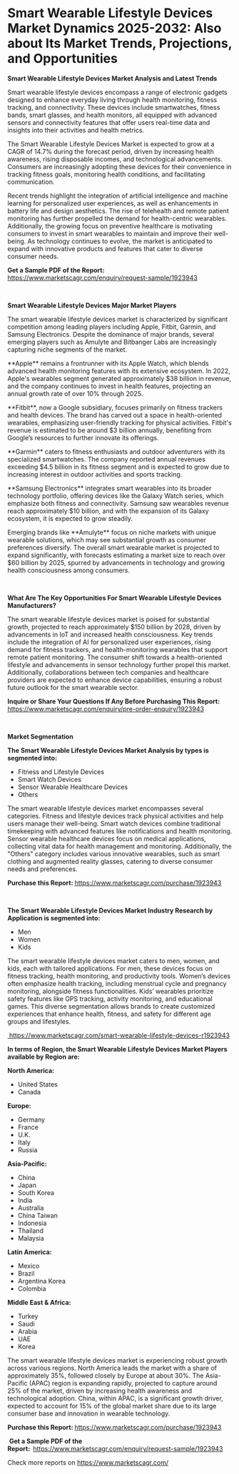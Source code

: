 <p><h1>Smart Wearable Lifestyle Devices Market Dynamics 2025-2032: Also about Its Market Trends, Projections, and Opportunities</h1></p><p><strong>Smart Wearable Lifestyle Devices Market Analysis and Latest Trends</strong></p>
<p><p>Smart wearable lifestyle devices encompass a range of electronic gadgets designed to enhance everyday living through health monitoring, fitness tracking, and connectivity. These devices include smartwatches, fitness bands, smart glasses, and health monitors, all equipped with advanced sensors and connectivity features that offer users real-time data and insights into their activities and health metrics.</p><p>The Smart Wearable Lifestyle Devices Market is expected to grow at a CAGR of 14.7% during the forecast period, driven by increasing health awareness, rising disposable incomes, and technological advancements. Consumers are increasingly adopting these devices for their convenience in tracking fitness goals, monitoring health conditions, and facilitating communication. </p><p>Recent trends highlight the integration of artificial intelligence and machine learning for personalized user experiences, as well as enhancements in battery life and design aesthetics. The rise of telehealth and remote patient monitoring has further propelled the demand for health-centric wearables. Additionally, the growing focus on preventive healthcare is motivating consumers to invest in smart wearables to maintain and improve their well-being. As technology continues to evolve, the market is anticipated to expand with innovative products and features that cater to diverse consumer needs.</p></p>
<p><strong>Get a Sample PDF of the Report:&nbsp;</strong> <a href="https://www.marketscagr.com/enquiry/request-sample/1923943?utm_campaign=3215&utm_medium=2&utm_source=Github&utm_content=ia&utm_term=28032025&utm_id=smart-wearable-lifestyle-devices">https://www.marketscagr.com/enquiry/request-sample/1923943</a></p>
<p>&nbsp;</p>
<p><strong>Smart Wearable Lifestyle Devices Major Market Players</strong></p>
<p><p>The smart wearable lifestyle devices market is characterized by significant competition among leading players including Apple, Fitbit, Garmin, and Samsung Electronics. Despite the dominance of major brands, several emerging players such as Amulyte and Bitbanger Labs are increasingly capturing niche segments of the market.</p><p>**Apple** remains a frontrunner with its Apple Watch, which blends advanced health monitoring features with its extensive ecosystem. In 2022, Apple's wearables segment generated approximately $38 billion in revenue, and the company continues to invest in health features, projecting an annual growth rate of over 10% through 2025.</p><p>**Fitbit**, now a Google subsidiary, focuses primarily on fitness trackers and health devices. The brand has carved out a space in health-oriented wearables, emphasizing user-friendly tracking for physical activities. Fitbit's revenue is estimated to be around $3 billion annually, benefiting from Google’s resources to further innovate its offerings.</p><p>**Garmin** caters to fitness enthusiasts and outdoor adventurers with its specialized smartwatches. The company reported annual revenues exceeding $4.5 billion in its fitness segment and is expected to grow due to increasing interest in outdoor activities and sports tracking.</p><p>**Samsung Electronics** integrates smart wearables into its broader technology portfolio, offering devices like the Galaxy Watch series, which emphasize both fitness and connectivity. Samsung saw wearables revenue reach approximately $10 billion, and with the expansion of its Galaxy ecosystem, it is expected to grow steadily.</p><p>Emerging brands like **Amulyte** focus on niche markets with unique wearable solutions, which may see substantial growth as consumer preferences diversify. The overall smart wearable market is projected to expand significantly, with forecasts estimating a market size to reach over $60 billion by 2025, spurred by advancements in technology and growing health consciousness among consumers.</p></p>
<p>&nbsp;</p>
<p><strong>What Are The Key Opportunities For Smart Wearable Lifestyle Devices Manufacturers?</strong></p>
<p><p>The smart wearable lifestyle devices market is poised for substantial growth, projected to reach approximately $150 billion by 2028, driven by advancements in IoT and increased health consciousness. Key trends include the integration of AI for personalized user experiences, rising demand for fitness trackers, and health-monitoring wearables that support remote patient monitoring. The consumer shift towards a health-oriented lifestyle and advancements in sensor technology further propel this market. Additionally, collaborations between tech companies and healthcare providers are expected to enhance device capabilities, ensuring a robust future outlook for the smart wearable sector.</p></p>
<p><strong>Inquire or Share Your Questions If Any Before Purchasing This Report:</strong> <a href="https://www.marketscagr.com/enquiry/pre-order-enquiry/1923943?utm_campaign=3215&utm_medium=2&utm_source=Github&utm_content=ia&utm_term=28032025&utm_id=smart-wearable-lifestyle-devices">https://www.marketscagr.com/enquiry/pre-order-enquiry/1923943</a></p>
<p>&nbsp;</p>
<p><strong>Market Segmentation</strong></p>
<p><strong>The Smart Wearable Lifestyle Devices Market Analysis by types is segmented into:</strong></p>
<p><ul><li>Fitness and Lifestyle Devices</li><li>Smart Watch Devices</li><li>Sensor Wearable Healthcare Devices</li><li>Others</li></ul></p>
<p><p>The smart wearable lifestyle devices market encompasses several categories. Fitness and lifestyle devices track physical activities and help users manage their well-being. Smart watch devices combine traditional timekeeping with advanced features like notifications and health monitoring. Sensor wearable healthcare devices focus on medical applications, collecting vital data for health management and monitoring. Additionally, the "Others" category includes various innovative wearables, such as smart clothing and augmented reality glasses, catering to diverse consumer needs and preferences.</p></p>
<p><strong>Purchase this Report:&nbsp;</strong><a href="https://www.marketscagr.com/purchase/1923943?utm_campaign=3215&utm_medium=2&utm_source=Github&utm_content=ia&utm_term=28032025&utm_id=smart-wearable-lifestyle-devices">https://www.marketscagr.com/purchase/1923943</a></p>
<p>&nbsp;</p>
<p><strong>The Smart Wearable Lifestyle Devices Market Industry Research by Application is segmented into:</strong></p>
<p><ul><li>Men</li><li>Women</li><li>Kids</li></ul></p>
<p><p>The smart wearable lifestyle devices market caters to men, women, and kids, each with tailored applications. For men, these devices focus on fitness tracking, health monitoring, and productivity tools. Women’s devices often emphasize health tracking, including menstrual cycle and pregnancy monitoring, alongside fitness functionalities. Kids’ wearables prioritize safety features like GPS tracking, activity monitoring, and educational games. This diverse segmentation allows brands to create customized experiences that enhance health, fitness, and safety for different age groups and lifestyles.</p></p>
<p><a href="https://www.marketscagr.com/smart-wearable-lifestyle-devices-r1923943?utm_campaign=3215&utm_medium=2&utm_source=Github&utm_content=ia&utm_term=28032025&utm_id=smart-wearable-lifestyle-devices">&nbsp;https://www.marketscagr.com/smart-wearable-lifestyle-devices-r1923943</a></p>
<p><strong>In terms of Region, the Smart Wearable Lifestyle Devices Market Players available by Region are:</strong></p>
<p>
    <p> <strong> North America: </strong>
        <ul>
            <li>United States</li>
            <li>Canada</li>
        </ul>
        </p> 
    <p> <strong> Europe: </strong>
        <ul>
            <li>Germany</li>
            <li>France</li>
            <li>U.K.</li>
            <li>Italy</li>
            <li>Russia</li>
        </ul>
        </p> 
    <p> <strong> Asia-Pacific: </strong>
        <ul>
            <li>China</li>
            <li>Japan</li>
            <li>South Korea</li>
            <li>India</li>
            <li>Australia</li>
            <li>China Taiwan</li>
            <li>Indonesia</li>
            <li>Thailand</li>
            <li>Malaysia</li>
        </ul>
        </p> 
    <p> <strong> Latin America: </strong>
        <ul>
            <li>Mexico</li>
            <li>Brazil</li>
            <li>Argentina Korea</li>
            <li>Colombia</li>
        </ul>
        </p> 
    <p> <strong> Middle East & Africa: </strong>
        <ul>
            <li>Turkey</li>
            <li>Saudi</li>
            <li>Arabia</li>
            <li>UAE</li>
            <li>Korea</li>
        </ul>
    </p>
    </p>
<p><p>The smart wearable lifestyle devices market is experiencing robust growth across various regions. North America leads the market with a share of approximately 35%, followed closely by Europe at about 30%. The Asia-Pacific (APAC) region is expanding rapidly, projected to capture around 25% of the market, driven by increasing health awareness and technological adoption. China, within APAC, is a significant growth driver, expected to account for 15% of the global market share due to its large consumer base and innovation in wearable technology.</p></p>
<p><strong>Purchase this Report: </strong><a href="https://www.marketscagr.com/purchase/1923943?utm_campaign=3215&utm_medium=2&utm_source=Github&utm_content=ia&utm_term=28032025&utm_id=smart-wearable-lifestyle-devices">https://www.marketscagr.com/purchase/1923943</a></p>
<p>&nbsp;<strong>Get a Sample PDF of the Report:&nbsp;&nbsp;</strong><a href="https://www.marketscagr.com/enquiry/request-sample/1923943?utm_campaign=3215&utm_medium=2&utm_source=Github&utm_content=ia&utm_term=28032025&utm_id=smart-wearable-lifestyle-devices">https://www.marketscagr.com/enquiry/request-sample/1923943</a></p>
<p><strong></strong></p>
<p>Check more reports on <a href="https://www.marketscagr.com/?utm_campaign=3215&utm_medium=2&utm_source=Github&utm_content=ia&utm_term=28032025&utm_id=smart-wearable-lifestyle-devices">https://www.marketscagr.com/</a></p>